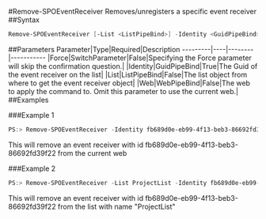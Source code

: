 #Remove-SPOEventReceiver
Removes/unregisters a specific event receiver
##Syntax
```powershell
Remove-SPOEventReceiver [-List <ListPipeBind>] -Identity <GuidPipeBind> [-Force [<SwitchParameter>]] [-Web <WebPipeBind>]
```


##Parameters
Parameter|Type|Required|Description
---------|----|--------|-----------
|Force|SwitchParameter|False|Specifying the Force parameter will skip the confirmation question.|
|Identity|GuidPipeBind|True|The Guid of the event receiver on the list|
|List|ListPipeBind|False|The list object from where to get the event receiver object|
|Web|WebPipeBind|False|The web to apply the command to. Omit this parameter to use the current web.|
##Examples

###Example 1
```powershell
PS:> Remove-SPOEventReceiver -Identity fb689d0e-eb99-4f13-beb3-86692fd39f22
```
This will remove an event receiver with id fb689d0e-eb99-4f13-beb3-86692fd39f22 from the current web

###Example 2
```powershell
PS:> Remove-SPOEventReceiver -List ProjectList -Identity fb689d0e-eb99-4f13-beb3-86692fd39f22
```
This will remove an event receiver with id fb689d0e-eb99-4f13-beb3-86692fd39f22 from the list with name "ProjectList"
